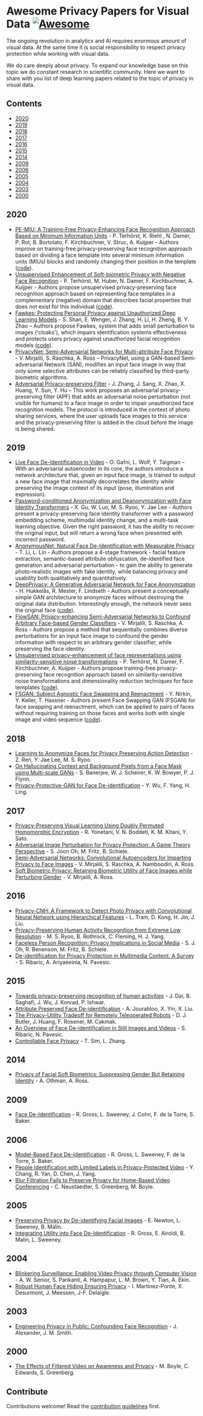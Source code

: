 # Awesome Privacy Papers for Visual Data [![Awesome](https://awesome.re/badge.svg)](https://awesome.re)

The ongoing revolution in analytics and AI requires enormous amount of visual data. At the same time it is social responsibility to respect privacy protection while working with visual data.

We do care deeply about privacy. To expand our knowledge base on this topic we do constant research in scientific community. Here we want to share with you list of deep learning papers related to the topic of privacy in visual data.


## Contents

- [2020](#2020)
- [2019](#2019)
- [2018](#2018)
- [2017](#2017)
- [2016](#2016)
- [2015](#2015)
- [2014](#2014)
- [2009](#2009)
- [2006](#2006)
- [2005](#2005)
- [2004](#2004)
- [2003](#2003)
- [2000](#2000)


## 2020
- [PE-MIU: A Training-Free Privacy-Enhancing Face Recognition Approach Based on Minimum Information Units](https://doi.org/10.1109/ACCESS.2020.2994960) - P. Terhörst, K. Riehl , N. Damer, P. Rot, B. Bortolato, F. Kirchbuchner, V. Struc, A. Kuijper - Authors improve on training-free privacy-preserving face recognition approach based on dividing a face template into several minimum information units (MIUs) blocks and randomly changing their position in the template ([code](https://github.com/pterhoer/PrivacyPreservingFaceRecognition/blob/master/training_free/pe_miu/privacy_enhancing_miu.py)).
- [Unsupervised Enhancement of Soft-biometric Privacy with Negative Face Recognition](https://arxiv.org/abs/2002.09181) - P. Terhörst, M. Huber, N. Damer, F. Kirchbuchner, A. Kuijper - Authors propose unsupervised privacy-preserving face recognition approach based on representing face templates in a complementary (negative) domain that describes facial properties that does not exist for this individual ([code](https://github.com/pterhoer/PrivacyPreservingFaceRecognition/blob/master/unsupervised/negative_face_recognition/negative_face_recognition.py)).
- [Fawkes: Protecting Personal Privacy against Unauthorized Deep Learning Models](https://arxiv.org/abs/2002.08327) - S. Shan, E. Wenger, J. Zhang, H. Li, H. Zheng, B. Y. Zhao – Authors propose Fawkes, system that adds small perturbation to images ('cloaks'), which impairs identification systems effectiveness and protects users privacy against unauthorized facial recognition models ([code](https://github.com/Shawn-Shan/fawkes)).
- [PrivacyNet: Semi-Adversarial Networks for Multi-attribute Face Privacy](https://arxiv.org/abs/2001.00561) - V. Mirjalili, S. Raschka, A. Ross – PrivacyNet, using a GAN-based Semi-adversarial Network (SAN), modifies an input face image in way that only some selective attributes can be reliably classified by third-party biometric algorithms.
- [Adversarial Privacy-preserving Filter](https://arxiv.org/abs/2007.12861) - J. Zhang, J. Sang, X. Zhao, X. Huang, Y. Sun, Y. Hu – This work proposes an adversarial privacy-preserving filter (APF) that adds an adversarial noise perturbation (not visible for humans) to a face image in order to impair unauthorized face recognition models. The protocol is introduced in the context of photo sharing services, where the user uploads face images to this service and the privacy-preserving filter is added in the cloud before the image is being shared.

## 2019
- [Live Face De-Identification in Video](https://arxiv.org/abs/1911.08348) - O. Gafni, L. Wolf, Y. Taigman – With an adversarial autoencoder in its core, the authors introduce a network architecture that, given an input face image, is trained to output a new face image that maximally decorrelates the identity while preserving the image context of its input (pose, illumination and expression).
- [Password-conditioned Anonymization and Deanonymization with Face Identity Transformers](https://arxiv.org/abs/1911.11759) - X. Gu, W. Luo, M. S. Ryoo, Y. Jae Lee - Authors present a privacy-preserving face identity transformer with a password embedding scheme, multimodal identity change, and a multi-task learning objective. Given the right password, it has the ability to recover the original input, but will return a wrong face when presented with incorrect password.
- [AnonymousNet: Natural Face De-Identification with Measurable Privacy](https://arxiv.org/abs/1904.12620) - T. Li, L. Lin - Authors propose a 4-stage framework -  facial  feature  extraction,  semantic-based attribute obfuscation, de-identified face generation and adversarial perturbation - to gain the ability to generate photo-realistic images with fake identity, while balancing privacy and usability both qualitatively and quantitatively.
- [DeepPrivacy: A Generative Adversarial Network for Face Anonymization](https://arxiv.org/abs/1909.04538) - H. Hukkelås, R. Mester, F. Lindseth - Authors present a conceptually simple GAN architecture to anonymize faces without destroying the original data distribution. Interestingly enough, the network never sees the original face ([code](https://github.com/hukkelas/DeepPrivacy)).
- [FlowSAN: Privacy-enhancing Semi-Adversarial Networks to Confound Arbitrary Face-based Gender Classifiers](https://arxiv.org/abs/1905.01388) - V. Mirjalili, S. Raschka, A. Ross - Authors propose a method that sequentially combines diverse perturbations for an input face image to confound the gender information with respect to an arbitrary gender classifier, while preserving the face identity.
- [Unsupervised privacy-enhancement of face representations using similarity-sensitive noise transformations](https://doi.org/10.1007/s10489-019-01432-5) - P. Terhörst, N. Damer, F. Kirchbuchner, A. Kuijper - Authors propose training-free privacy-preserving face recognition approach based on similarity-sensitive noise transformations and dimensionality reduction techniques for face templates ([code](https://github.com/pterhoer/PrivacyPreservingFaceRecognition/blob/master/training_free/similiarity_sensitive_noise_transformation/similarity_sensitive_noise_transformation.py)).
- [FSGAN: Subject Agnostic Face Swapping and Reenactment](https://arxiv.org/abs/1908.05932) - Y. Nirkin, Y. Keller, T. Hassner - Authors present Face Swapping GAN (FSGAN) for face swapping and reenactment, which can be applied to pairs of faces without requiring training on those faces and works both with single image and video sequence ([code](https://github.com/YuvalNirkin/fsgan)).

## 2018
- [Learning to Anonymize Faces for Privacy Preserving Action Detection](https://arxiv.org/abs/1803.11556) - Z. Ren, Y. Jae Lee, M. S. Ryoo.
- [On Hallucinating Context and Background Pixels from a Face Mask using Multi-scale GANs](https://arxiv.org/abs/1811.07104) - S. Banerjee, W. J. Scheirer, K. W. Bowyer, P. J. Flynn.
- [Privacy-Protective-GAN for Face De-identification](https://arxiv.org/abs/1806.08906) - Y. Wu, F. Yang, H. Ling.

## 2017
- [Privacy-Preserving Visual Learning Using Doubly Permuted Homomorphic Encryption](https://arxiv.org/abs/1704.02203) - R. Yonetani, V. N. Boddeti, K. M. Kitani, Y. Sato.
- [Adversarial Image Perturbation for Privacy Protection: A Game Theory Perspective](https://arxiv.org/abs/1703.09471) - S. Joon Oh, M. Fritz, B. Schiele.
- [Semi-Adversarial Networks: Convolutional Autoencoders for Imparting Privacy to Face Images](https://arxiv.org/abs/1712.00321) - V. Mirjalili, S. Raschka, A. Namboodiri, A. Ross.
- [Soft Biometric Privacy: Retaining Biometric Utility of Face Images while Perturbing Gender](https://doi.org/10.1109/BTAS.2017.8272743) - V. Mirjalili, A. Ross.

## 2016
- [Privacy-CNH: A Framework to Detect Photo Privacy with Convolutional Neural Network using Hierarchical Features](https://www.cs.rochester.edu/u/jliu/paper/privacy-AAAI-2016.pdf) - L. Tram, D. Kong, H. Jin, J. Liu.
- [Privacy-Preserving Human Activity Recognition from Extreme Low Resolution](https://arxiv.org/abs/1604.03196) - M. S. Ryoo, B. Rothrock, C. Fleming, H. J. Yang.
- [Faceless Person Recognition: Privacy Implications in Social Media](https://arxiv.org/abs/1607.08438) - S. J. Oh, R. Benenson, M. Fritz, B. Schiele.
- [De-identification for Privacy Protection in Multimedia Content: A Survey](https://doi.org/10.1016/j.image.2016.05.020) - S. Ribaric, A. Ariyaeeinia, N. Pavesic.

## 2015
- [Towards privacy-preserving recognition of human activities](https://doi.org/10.1109/ICIP.2015.7351605) - J. Dai, B. Saghafi, J. Wu, J. Konrad, P. Ishwar.
- [Attribute Preserved Face De-identification](https://doi.org/10.1109/ICB.2015.7139096) - A. Jourabloo, X. Yin, X. Liu.
- [The Privacy-Utility Tradeoff for Remotely Teleoperated Robots](https://doi.org/10.1145/2696454.2696484) - D. J. Butler, J. Huang, F. Rosener, M. Cakmak.
- [An Overview of Face De-identification in Still Images and Videos](https://doi.org/10.1109/FG.2015.7285017) - S. Ribaric, N. Pavesic.
- [Controllable Face Privacy](https://doi.org/10.1109/FG.2015.7285018) - T. Sim, L. Zhang.

## 2014
- [Privacy of Facial Soft Biometrics: Suppressing Gender But Retaining Identity](https://doi.org/10.1007/978-3-319-16181-5_52) - A. Othman, A. Ross.

## 2009
- [Face De-Identification](https://doi.org/10.1007/978-1-84882-301-3_8) - R. Gross, L. Sweeney, J. Cohn, F. de la Torre, S. Baker.

## 2006
- [Model-Based Face De-Identification](https://doi.org/10.1109/CVPRW.2006.125) - R. Gross, L. Sweeney, F. de la Torre, S. Baker.
- [People Identification with Limited Labels in Privacy-Protected Video](https://doi.org/10.1109/ICME.2006.262703) - Y. Chang, R. Yan, D. Chen, J. Yang.
- [Blur Filtration Fails to Preserve Privacy for Home-Based Video Conferencing](https://doi.org/10.1145/1143518.1143519) - C. Neustaedter, S. Greenberg, M. Boyle.

## 2005
- [Preserving Privacy by De-identifying Facial Images](https://doi.org/10.1109/TKDE.2005.32) - E. Newton, L. Sweeney, B. Malin.
- [Integrating Utility into Face De-Identification](https://doi.org/10.1007/11767831_15) - R. Gross, E. Airoldi, B. Malin, L. Sweeney.

## 2004
- [Blinkering Surveillance: Enabling Video Privacy through Computer Vision](http://citeseerx.ist.psu.edu/viewdoc/summary?doi=10.1.1.68.4555) - A. W. Senior, S. Pankanti, A. Hampapur, L. M. Brown, Y. Tian, A. Ekin.
- [Robust Human Face Hiding Ensuring Privacy](http://citeseerx.ist.psu.edu/viewdoc/summary?doi=10.1.1.72.4758) - I. Martinez-Ponte, X. Desurmont, J. Meessen, J-F. Delaigle.

## 2003
- [Engineering Privacy in Public: Confounding Face Recognition](https://doi.org/10.1007/978-3-540-40956-4_7) - J. Alexander, J. M. Smith.

## 2000
- [The Effects of Filtered Video on Awareness and Privacy](https://doi.org/10.1145/358916.358935) - M. Boyle, C. Edwards, S. Greenberg.


## Contribute

Contributions welcome! Read the [contribution guidelines](contributing.md) first.

